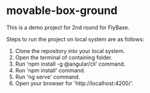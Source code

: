 # movable-box-ground

This is a demo project for 2nd round for FlyBase.

Steps to run the project on local system are as follows:

1. Clone the repository into your local system.
2. Open the terminal of containing folder.
3. Run 'npm install -g @angular/cli' command.
4. Run 'npm install' command.
5. Run 'ng serve' command.
6. Open your browser for 'http://localhost:4200/'.
